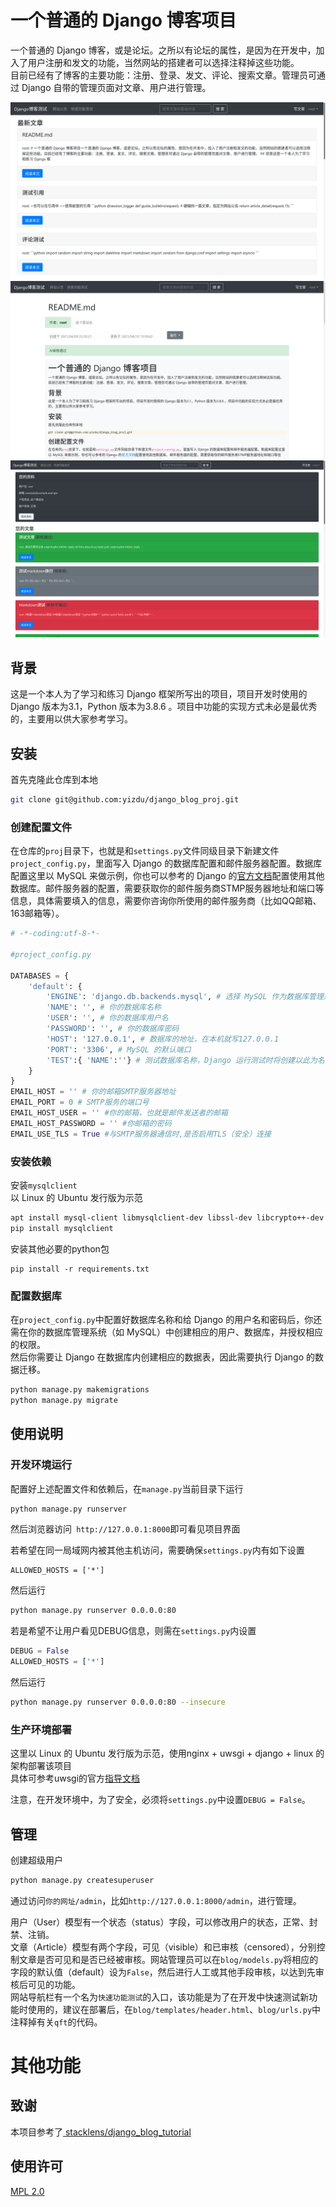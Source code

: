 # 一个普通的 Django 博客项目

一个普通的 Django 博客，或是论坛。之所以有论坛的属性，是因为在开发中，加入了用户注册和发文的功能，当然网站的搭建者可以选择注释掉这些功能。  
目前已经有了博客的主要功能：注册、登录、发文、评论、搜索文章。管理员可通过 Django 自带的管理页面对文章、用户进行管理。  

![主页效果](README_IMG/index.png)
![文章详情页效果](README_IMG/article_detail.png)
![个人主页效果](README_IMG/profile.png)

## 背景

这是一个本人为了学习和练习 Django 框架所写出的项目，项目开发时使用的 Django 版本为3.1，Python 版本为3.8.6 。项目中功能的实现方式未必是最优秀的，主要用以供大家参考学习。  

## 安装

首先克隆此仓库到本地  
```sh
git clone git@github.com:yizdu/django_blog_proj.git
```

### 创建配置文件

在仓库的`proj`目录下，也就是和`settings.py`文件同级目录下新建文件`project_config.py`，里面写入 Django 的数据库配置和邮件服务器配置。数据库配置这里以 MySQL 来做示例，你也可以参考的 Django 的[官方文档](https://docs.djangoproject.com/zh-hans/3.2/ref/settings/#databases)配置使用其他数据库。邮件服务器的配置，需要获取你的邮件服务商STMP服务器地址和端口等信息，具体需要填入的信息，需要你咨询你所使用的邮件服务商（比如QQ邮箱、163邮箱等）。  
```py
# -*-coding:utf-8-*-

#project_config.py

DATABASES = {
    'default': {
        'ENGINE': 'django.db.backends.mysql', # 选择 MySQL 作为数据库管理系统
        'NAME': '', # 你的数据库名称
        'USER': '', # 你的数据库用户名
        'PASSWORD': '', # 你的数据库密码
        'HOST': '127.0.0.1', # 数据库的地址，在本机就写127.0.0.1
        'PORT': '3306', # MySQL 的默认端口
        'TEST':{ 'NAME':''} # 测试数据库名称，Django 运行测试时将创建以此为名的临时数据库
    }
}
EMAIL_HOST = '' # 你的邮箱SMTP服务器地址
EMAIL_PORT = 0 # SMTP服务的端口号
EMAIL_HOST_USER = '' #你的邮箱，也就是邮件发送者的邮箱
EMAIL_HOST_PASSWORD = '' #你邮箱的密码
EMAIL_USE_TLS = True #与SMTP服务器通信时,是否启用TLS（安全）连接

```

### 安装依赖

安装`mysqlclient`  
以 Linux 的 Ubuntu 发行版为示范  
```sh
apt install mysql-client libmysqlclient-dev libssl-dev libcrypto++-dev 
pip install mysqlclient
```
安装其他必要的python包  
```
pip install -r requirements.txt
```

### 配置数据库

在`project_config.py`中配置好数据库名称和给 Django 的用户名和密码后，你还需在你的数据库管理系统（如 MySQL）中创建相应的用户、数据库，并授权相应的权限。  
然后你需要让 Django 在数据库内创建相应的数据表，因此需要执行 Django 的数据迁移。  
```sh
python manage.py makemigrations
python manage.py migrate
```

## 使用说明

### 开发环境运行

配置好上述配置文件和依赖后，在`manage.py`当前目录下运行  
```sh
python manage.py runserver
```
然后浏览器访问` http://127.0.0.1:8000`即可看见项目界面  

若希望在同一局域网内被其他主机访问，需要确保`settings.py`内有如下设置  
```
ALLOWED_HOSTS = ['*']
```
然后运行  
```sh
python manage.py runserver 0.0.0.0:80
```

若是希望不让用户看见DEBUG信息，则需在`settings.py`内设置  
```py
DEBUG = False
ALLOWED_HOSTS = ['*']
```

然后运行  
```sh
python manage.py runserver 0.0.0.0:80 --insecure
```

### 生产环境部署

这里以 Linux 的 Ubuntu 发行版为示范，使用nginx + uwsgi + django + linux 的架构部署该项目  
具体可参考uwsgi的官方[指导文档](https://uwsgi-docs.readthedocs.io/en/latest/tutorials/Django_and_nginx.html#setting-up-django-and-your-web-server-with-uwsgi-and-nginx)

注意，在开发环境中，为了安全，必须将`settings.py`中设置`DEBUG = False`。  

## 管理

创建超级用户  
```sh
python manage.py createsuperuser
```
通过访问`你的网址/admin`，比如`http://127.0.0.1:8000/admin`，进行管理。  

用户（User）模型有一个状态（status）字段，可以修改用户的状态，正常、封禁、注销。  
文章（Article）模型有两个字段，可见（visible）和已审核（censored），分别控制文章是否可见和是否已经被审核。网站管理员可以在`blog/models.py`将相应的字段的默认值（default）设为`False`，然后进行人工或其他手段审核，以达到先审核后可见的功能。  
网站导航栏有一个名为`快速功能测试`的入口，该功能是为了在开发中快速测试新功能时使用的，建议在部署后，在`blog/templates/header.html`、`blog/urls.py`中注释掉有关`qft`的代码。  

# 其他功能

## 致谢

本项目参考了[ stacklens/django_blog_tutorial ](https://github.com/stacklens/django_blog_tutorial)


## 使用许可

[MPL 2.0](LICENSE)
